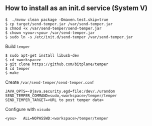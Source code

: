 ## How to install as an init.d service (System V)

    $  ./mvnw clean package -Dmaven.test.skip=true
    $ cp target/send-temper.jar /var/send-temper.jar
    $ chmod +x /var/send-temper/send-temper.jar
    $ chown <you>:<you> /var/send-temper.jar
    $ sudo ln -s /etc/init.d/send-temper /var/send-temper.jar

Build `temper`

    $ sudo apt-get install libusb-dev
    $ cd <workspace>
    $ git clone https://github.com/bitplane/temper
    $ cd temper
    $ make

Create `/var/send-temper/send-temper.conf`

    JAVA_OPTS=-Djava.security.egd=file:/dev/./urandom
    SEND_TEMPER_COMMAND=sudo,<workspace>/temper/temper
    SEND_TEMPER_TARGET=<URL to post temper data>

Configure with `visudo`

    <you>   ALL=NOPASSWD:<workspace>/temper/temper
